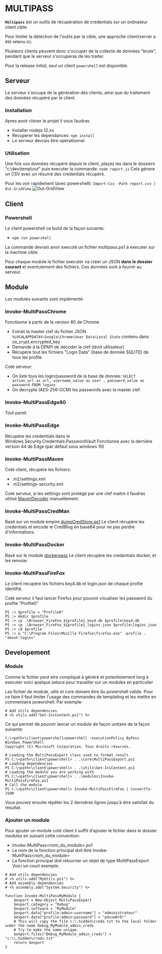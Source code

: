# MULTIPASS

**`Multipass`** est un outils de récupération de credentials sur un ordinateur client cible.

Pour limiter la détéction de l'outils par la cible, une approche client/server a été retenu ici.

Plusieurs clients peuvent donc s'occuper de la collecte de données "brute", pendant que le serveur s'occuperas de les traiter.

Pour la release initial, seul un client `powershell` est disponible.

## Serveur
Le serveur s'occupe de la génération des clients, ainsi que du traitement des données récupéré par le client.
### Installation 
Apres avoir cloner le projet il vous faudras:
- Installer nodejs 12.xx 
- Recuperer les dependances: ```npm install```
- Le serveur devrais être opérationnel

### Utilisation
Une fois vos données récupéré depuis le client, plaçez les dans le dossiers "c:\dev\temp\out\" puis executer la commande: ```node report.js```
Cela génere un CSV avec un résumé des credentials récupéré.

Pour les voir rapidement (avec powershell):
```Import-Csv -Path report.csv | Out-GridView```
![Out-GridView](./doc/grid.png "Out-GridView")


## Client
### Powershell
Le client powershell ce build de la façon suivante:
- ```npm run powershell```

La commande devrais avoir executé un fichier multipass.ps1 à executer sur la machine cible.

Pour chaque module le fichier executer va créer un JSON **dans le dossier courant** et eventulement des fichiers. Ces données sont à fournir au serveur.

## Module
Les modules suivants sont implémenté:

### Invoke-MultiPassChrome
Fonctionne à partir de la version 80 de Chrome
- Extrait la master clef du fichier JSON  ```%LOCALAPPDATA%\Google\Chrome\User Data\Local State``` contenu dans os_crypt.encrypted_key
- Demande à la DPAPI de décoder la clef (droit utilisateur)
- Récupère tout les fichiers "Login Data" (base de donnée SQLITE) de tous les profile.

Coté serveur:
- On liste tous les login/password de la base de donnée: ```SELECT action_url as url, username_value as user , password_value as password FROM logins```
- On decrypte (AES-256-GCM) les passwords avec la master clef.

### Invoke-MultiPassEdge80
Tout pareil.

### Invoke-MultiPassEdge
Récupère les credentials dans le Windows.Security.Credentials.PasswordVault
Fonctionne avec la dernière version 44 de Edge (par defaut sous windows 10)

### Invoke-MultiPassMaven
Coté client, récupère les fichiers:
- .m2/settings.xml
- .m2/settings-security.xml

Coté serveur, si les settings sont protégé par une clef maitre il faudras utilisé  [MavenDecoder](https://github.com/tr4l/misc/tree/master/MavenDecoder) manuellement.

### Invoke-MultiPassCredMan
Basé sur un module empire [dumpCredStore.ps1](https://github.com/BC-SECURITY/Empire/blob/master/data/module_source/credentials/dumpCredStore.ps1)
Le client récupère les credentials et encode le CredBlog en base64 pour ne pas perdre d'informations.

### Invoke-MultiPassDocker
Basé sur le module [dockerpass](https://gitlab.audit/tlarouanne/redvoteamhelpers/tree/master/Credential%20Access/dockerpass)
Le client récupère les credentials docker, et les renvoie.

### Invoke-MultiPassFireFox
Le client recupère les fichiers key4.db et login.json de chaque profile identifié.

Coté serveur il faut lancer Firefox pour pouvoir visualiser les password du profile "Profile0"
```
PS :> $profile = "Profile0"
PS :> mkdir $profile
PS :> cp .\Browser_FireFox_${profile}_key4.db $profile\key4.db
PS :> cp .\Browser_FireFox_${profile}_logins.json $profile\logins.json
PS :> cd $profile
PS :> & "C:\Program Files\Mozilla Firefox\firefox.exe" -profile . "about:logins"
```
## Developement
### Module
Comme le fichier peut etre compliqué à généré et potentielement long à executer voici quelque astuce pour travailler sur un modules en particulier

Les fichier de module, utils et core doivent être du powershell valide. Pour ce faire il faut limiter l'usage des commandes de templating et les mettre en commentaire powershell. Par exemple:
```
# Add utils dependencies
# <% utils.add("Get-IniContent.ps1") %>
```

Ce qui permet de pouvoir lancer un module de façon unitaire de la façon suivante:
```
C:\<path>\client\powershell>powershell -executionPolicy ByPass
Windows PowerShell
Copyright (C) Microsoft Corporation. Tous droits réservés.

# Loading the MultiPassExport class used to format result
PS C:\<path>\client\powershell> . .\core\MultiPassExport.ps1
# Loading dependencies
PS C:\<path>\client\powershell> . .\utils\Get-IniContent.ps1
# Loading the module you are working with
PS C:\<path>\client\powershell> . .\modules\Invoke-MultiPassFireFox.ps1
# Call the module
PS C:\<path>\client\powershell> Invoke-MultiPassFireFox | ConvertTo-JSON
```
Vous pouvez ensuite répéter les 2 dernières lignes jusqu'à être satisfait du résultat.

### Ajouter un module
Pour ajouter un module coté client il suffit d'ajouter le fichier dans le dossier modules en suivant cette convention:
- Invoke-MultiPass<nom_du_module>.ps1
- Le nom de la fonction principal doit être Invoke-MultiPass<nom_du_module>
- La fonction principal doit retourner un objet de type MultiPassExport
Voici un court exemple:
```
# Add utils dependencies
# <% utils.add("MyUtils.ps1") %>
# Add assembly dependencies
# <% assembly.add("System.Security") %>

function Invoke-MultiPassMyModule {
    $export = New-Object MultiPassExport
    $export.category = "Debug"
    $export.software = "MyModule"
    $export.data["profile:admin:username"] = "administrateur"
    $export.data["profile:admin:password"] = "p4ssw0rD!"
    # This will copy the file c:\.hidden\creds.txt to the local folder under the name Debug_MyModule_admin_creds
    # Try to make the name unique.
    $export.files["Debug_MyModule_admin_creds"] = "c:\\.hidden\creds.txt"
    return $export
}
```